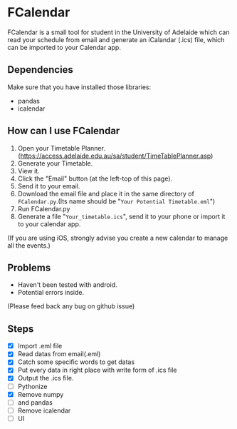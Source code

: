 # FCalendar
FCalendar is a small tool for student in the University of Adelaide which can read your schedule from email and generate an iCalandar (.ics) file, which can be imported to your Calendar app.

## Dependencies
Make sure that you have installed those libraries:
- pandas
- icalendar

## How can I use FCalendar

1. Open your Timetable Planner.(https://access.adelaide.edu.au/sa/student/TimeTablePlanner.asp)
2. Generate your Timetable.
3. View it.
4. Click the "Email" button (at the left-top of this page).
5. Send it to your email.
6. Download the email file and place it in the same directory of `FCalendar.py`.(Its name should be "`Your Potential Timetable.eml`")
7. Run FCalendar.py
8. Generate a file "`Your_timetable.ics`", send it to your phone or import it to your calendar app.

(If you are using iOS, strongly advise you create a new calendar to manage all the events.)

## Problems

- Haven't been tested with android.
- Potential errors inside.

(Please feed back any bug on github issue)

## Steps

- [x] Import .eml file
- [x] Read datas from email(.eml)
- [x] Catch some specific words to get datas
- [x] Put every data in right place with write form of .ics file
- [x] Output the .ics file.
- [ ] Pythonize
- [x] Remove numpy
- [ ] and pandas
- [ ] Remove icalendar
- [ ] UI
